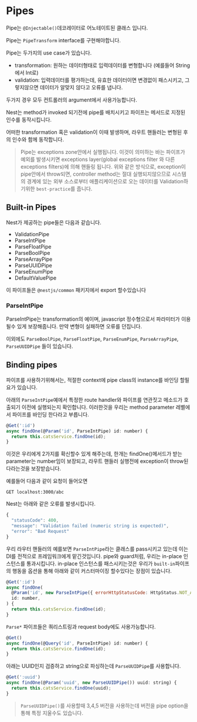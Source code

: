# Pipes

Pipe는 `@Injectable()`데코레이터로 어노테이트된 클래스 입니다.

Pipe는 `PipeTransform` interface를 구현해야합니다.

Pipe는 두가지의 use case가 있습니다.

- transformation: 원하는 데이터형태로 입력데이터를 변형합니다 (예를들어 String에서 Int로)
- validation: 입력데이터를 평가하는데, 유효한 데이터이면 변경없이 패스시키고, 그렇지않으면 데이터가 알맞지 않다고 오류를 냅니다.

두가지 경우 모두 컨트롤러의 argument에서 사용가능합니다.

Nest는 method가 invoked 되기전에 pipe를 배치시키고 파이프는 메서드로 지정된 인수를 동작시킵니다.

어떠한 transformation 혹은 validation이 이때 발생하며, 라우트 핸들러는 변형된 후의 인수와 함께 동작합니다.

> Pipe는 exceptions zone안에서 실행됩니다. 이것이 의미하는 바는 파이프가 예외를 발생시키면  exceptions layer(global exceptions filter 와 다른 exceptions filters)에 의해 핸들링 됩니다. 위와 같은 방식으로, exception이 pipe안에서 throw되면, controller method는 절대 실행되지않으므로 시스템의 경계에 있는 외부 소스로부터 애플리케이션으로 오는 데이터를 Validation하기위한 `best-practice`를 줍니다.
 
## Built-in Pipes

Nest가 제공하는 pipe들은 다음과 같습니다.

- ValidationPipe
- ParseIntPipe
- ParseFloatPipe
- ParseBoolPipe
- ParseArrayPipe
- ParseUUIDPipe
- ParseEnumPipe
- DefaultValuePipe

이 파이프들은 `@nestjs/common` 패키지에서 export 할수있습니다

### ParseIntPipe

ParseIntPipe는 transformation의 예이며, javascript 정수형으로서 파라미터가 이용될수 있게 보장해줍니다. 만약 변형이 실패하면 오류를 던집니다.

이외에도 `ParseBoolPipe`, `ParseFloatPipe`, `ParseEnumPipe`, `ParseArrayPipe`, `ParseUUIDPipe` 들이 있습니다.

## Binding pipes

파이프를 사용하기위해서는, 적절한 context에 pipe class의 instance를 바인딩 할필요가 있습니다.

아래의 `ParseIntPipe`예에서 특정한 route handler와 파이프를 연관짓고 메소드가 호출되기 이전에 실행되는지 확인합니다. 이러한것을 우리는 method parameter 레벨에서 파이프를 바인딩 한다라고 부릅니다.

```javascript
@Get(':id')
async findOne(@Param('id', ParseIntPipe) id: number) {
  return this.catsService.findOne(id);
}
```

이것은 우리에게 2가지를 확신할수 있게 해주는데, 한개는 findOne()메서드가 받는 parameter는 number임이 보장되고, 라우트 핸들러 실행전에 exception이 throw된다라는것을 보장받습니다.

예를들어 다음과 같이 요청이 들어오면

```shell
GET localhost:3000/abc
```

Nest는 아래와 같은 오류를 발생시킵니다.

```javascript
{
  "statusCode": 400,
  "message": "Validation failed (numeric string is expected)",
  "error": "Bad Request"
}
```

우리 라우터 핸들러의 예를보면 `ParseIntPipe`라는 클래스를 pass시키고 있는데 이는 DI를 전적으로 프레임워크에게 맡긴것입니다. pipe와 guard처럼, 우리는 in-place 인스턴스를 통과시킵니다. in-place 인스턴스를 패스시키는것은 우리가 `built-in`파이프의 행동을 옵션을 통해 아래와 같이 커스터마이징 할수있다는 장점이 있습니다.

```javascript
@Get(':id')
async findOne(
  @Param('id', new ParseIntPipe({ errorHttpStatusCode: HttpStatus.NOT_ACCEPTABLE }))
  id: number,
) {
  return this.catsService.findOne(id);
}
```

`Parse*` 파이프들은 쿼리스트링과 request body에도 사용가능합니다.

```javascript
@Get()
async findOne(@Query('id', ParseIntPipe) id: number) {
  return this.catsService.findOne(id);
}
```

아래는 UUID인지 검증하고 string으로 파싱하는데 `ParseUUIDPipe`를 사용합니다.

```javascript
@Get(':uuid')
async findOne(@Param('uuid', new ParseUUIDPipe()) uuid: string) {
  return this.catsService.findOne(uuid);
}
```

> `ParseUUIDPipe()`를 사용할때 3,4,5 버전을 사용하는데 버전을 pipe option을 통해 특정 지울수도 있습니다.
 
